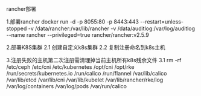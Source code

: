 rancher部署

1.部署rancher 
docker run -d -p 8055:80 -p 8443:443  --restart=unless-stopped  -v /data/rancher:/var/lib/rancher  -v /data/auditlog:/var/log/auditlog  --name rancher  --privileged=true  rancher/rancher:v2.5.9  

2.部署K8S集群
  2.1 创建自定义k8s集群
  2.2 复制注册命名到k8s主机

3.注册失败的主机第二次注册需清理掉当前主机所有k8s残余文件
  3.1 
  rm -rf /etc/ceph  /etc/cni  /etc/kubernetes  /opt/cni  /opt/rke  /run/secrets/kubernetes.io  /run/calico  /run/flannel  /var/lib/calico  /var/lib/etcd  /var/lib/cni  /var/lib/kubelet  /var/lib/rancher/rke/log  /var/log/containers  /var/log/pods  /var/run/calico
